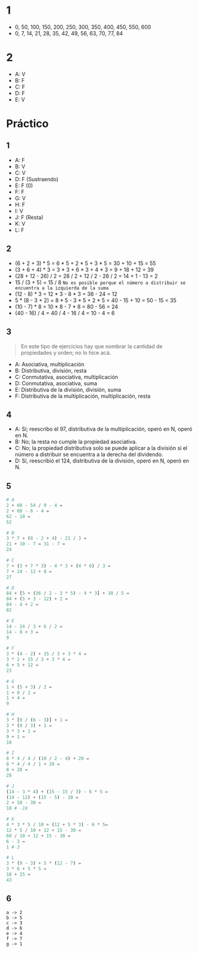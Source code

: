 # 1
- 0, 50, 100, 150, 200, 250, 300, 350, 400, 450, 550, 600
- 0, 7, 14, 21, 28, 35, 42, 49, 56, 63, 70, 77, 84
# 2
- A: V
- B: F
- C: F
- D: F
- E: V

# Práctico
## 1
- A: F
- B: V
- C: V
- D: F (Sustraendo)
- E: F (0)
- F: F
- G: V
- H: F
- I: V
- J: F (Resta)
- K: V
- L: F

## 2
- (6 + 2 + 3) * 5 = 6 * 5 + 2 * 5 + 3 * 5 = 30 + 10 + 15 = 55
- (3 + 6 + 4) * 3 = 3 * 3 + 6 * 3 + 4 * 3 = 9 + 18 + 12 = 39
- (28 + 12 - 26) / 2 = 28 / 2 + 12 / 2 - 26 / 2 = 14 + 1 - 13 = 2
- 15 / (3 + 5) = 15 / 8 `No es posible porque el número a distribuir se
  encuentra a la izquierda de la suma`
- (12 - 8) * 3 = 12 * 3 - 8 * 3 = 36 - 24 = 12
- 5 * (8 - 3 + 2) = 8 * 5 - 3 * 5 + 2 * 5 = 40 - 15 + 10 = 50 - 15 = 35
- (10 - 7) * 8 = 10 * 8 - 7 * 8 = 80 - 56 = 24
- (40 - 16) / 4 = 40 / 4 - 16 / 4 = 10 - 4 = 6

## 3
> En este tipo de ejercicios hay que nombrar la cantidad de propiedades y orden;
no lo hice acá.
- A: Asociativa, multiplicación
- B: Distributiva, división, resta
- C: Conmutativa, asociativa, multiplicación
- D: Conmutativa, asociativa, suma
- E: Distributiva de la división, división, suma
- F: Distributiva de la multiplicación, multiplicación, resta

## 4
- A: Sí; reescribo el 97, distributiva de la multiplicación, operó en N, operó
  en N.
- B: No; la resta no cumple la propiedad asociativa.
- C: No; la propiedad distributiva solo se puede aplicar a la división si el
  número a distribuir se encuentra a la derecha del dividendo.
- D: Sí, reescribió el 124, distributiva de la división, operó en N, operó en N.

## 5
```python
# A
2 + 60 - 54 / 9 - 4 =
2 + 60 - 6 - 4 =
62 - 10 =
52
```
```python
# B
3 * 7 + (8 - 2 + 4) - 21 / 3 =
21 + 10 - 7 = 31 - 7 =
24
```
```python
# C
7 + (3 + 7 * 3) - 4 * 3 + (4 * 6) / 3 =
7 + 24 - 12 + 8 =
27
```
```python
# D
84 + [5 + (36 / 2 - 3 * 5) - 4 * 3] + 10 / 5 =
84 + (5 + 3 - 12) + 2 =
84 - 4 + 2 =
82
```
```python
# E
14 - 24 / 3 + 6 / 2 =
14 - 8 + 3 =
9
```
```python
# F
3 * (4 - 2) + 15 / 3 + 3 * 4 =
3 * 2 + 15 / 3 + 3 * 4 =
6 + 5 + 12 =
23
```
```python
# G
1 + (5 + 3) / 2 =
1 + 8 / 2 =
1 + 4 =
9
```
```python
# H
3 * [9 / (6 - 3)] + 1 =
3 * (9 / 3) + 1 =
3 * 3 + 1 =
9 + 1 =
10
```
```python
# I
8 * 4 / 4 / (10 / 2 - 4) + 20 =
8 * 4 / 4 / 1 + 20 = 
8 + 20 =
28
```
```python
# J
(14 - 3 * 4) + (15 - 15 / 3) - 6 * 5 =
(14 - 12) + (15 - 5) - 30 =
2 + 10 - 30 =
18 # -18
```
```python
# K
4 * 3 * 5 / 10 + (12 + 5 * 3) - 6 * 5=
12 * 5 / 10 + 12 + 15 - 30 =
60 / 10 + 12 + 15 - 30 =
6 - 3 =
1 # 3
```
```python
# L
3 * (9 - 3) + 5 * (12 - 7) =
3 * 6 + 5 * 5 =
18 + 25 =
43
```

## 6
```
a -> 2
b -> 5
c -> 3
d -> 6
e -> 4
f -> 7
g -> 1
```
